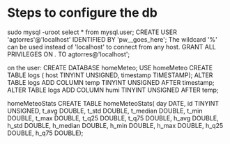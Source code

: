 # Steps to configure the db

sudo mysql -uroot
select * from mysql.user;
CREATE USER 'agtorres'@'localhost' IDENTIFIED BY 'pw__goes_here';
The wildcard '%' can be used instead of 'localhost' to connect from any host.
GRANT ALL PRIVILEGES ON *.* TO agtorres@'localhost';

on the user:
CREATE DATABASE homeMeteo;
USE homeMeteo
CREATE TABLE logs ( host TINYINT UNSIGNED, timestamp TIMESTAMP);
ALTER TABLE logs ADD COLUMN temp TINYINT UNSIGNED AFTER timestamp;
ALTER TABLE logs ADD COLUMN humi TINYINT UNSIGNED AFTER temp;


 homeMeteoStats
CREATE TABLE homeMeteoStats( day DATE, id TINYINT UNSIGNED,
        t_avg DOUBLE, t_std DOUBLE, t_median DOUBLE, t_min DOUBLE, t_max DOUBLE, t_q25 DOUBLE, t_q75 DOUBLE,
        h_avg DOUBLE, h_std DOUBLE, h_median DOUBLE, h_min DOUBLE, h_max DOUBLE, h_q25 DOUBLE, h_q75 DOUBLE);
